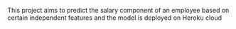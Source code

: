 This project aims to predict the salary component of an employee based on certain independent features and the model is deployed on Heroku cloud
